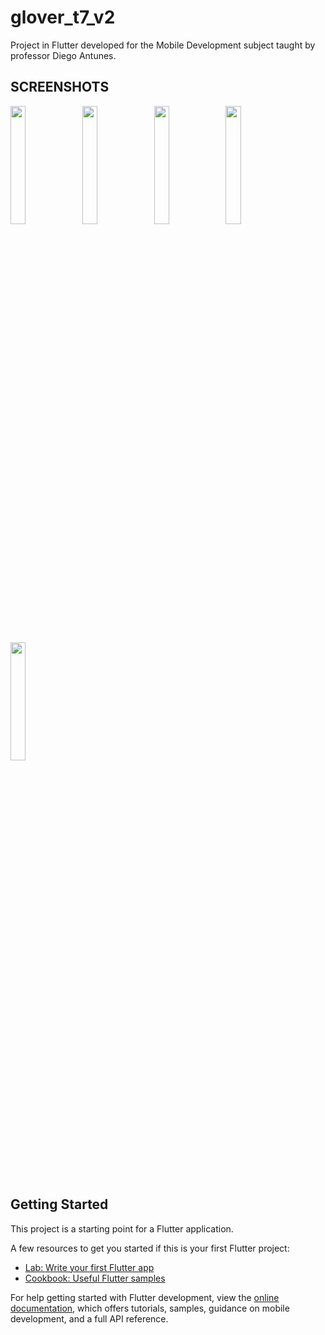 # glover_t7_v2

Project in Flutter developed for the Mobile Development subject taught by professor Diego Antunes.

## SCREENSHOTS
<p style="float: center;">
  <img src="https://github.com/phanjan/glover_t7_v2/blob/main/screenshots/Screenshot_1713588829.png" width="22%"/>
  <img src="https://github.com/phanjan/glover_t7_v2/blob/main/screenshots/Screenshot_1713588831.png" width="22%"/>
  <img src="https://github.com/phanjan/glover_t7_v2/blob/main/screenshots/Screenshot_1713588850.png" width="22%"/>
  <img src="https://github.com/phanjan/glover_t7_v2/blob/main/screenshots/Screenshot_1713588857.png" width="22%"/>
  <img src="https://github.com/phanjan/glover_t7_v2/blob/main/screenshots/Screenshot_1713588860.png" width="22%"/>
</p>

## Getting Started

This project is a starting point for a Flutter application.

A few resources to get you started if this is your first Flutter project:

- [Lab: Write your first Flutter app](https://docs.flutter.dev/get-started/codelab)
- [Cookbook: Useful Flutter samples](https://docs.flutter.dev/cookbook)

For help getting started with Flutter development, view the
[online documentation](https://docs.flutter.dev/), which offers tutorials,
samples, guidance on mobile development, and a full API reference.
